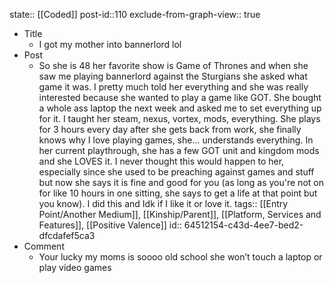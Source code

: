 state:: [[Coded]]
post-id::110
exclude-from-graph-view:: true

- Title
  - I got my mother into bannerlord lol
- Post
  - So she is 48 her favorite show is Game of Thrones and when she saw me playing bannerlord against the Sturgians she asked what game it was. I pretty much told her everything and she was really interested because she wanted to play a game like GOT. She bought a whole ass laptop the next week and asked me to set everything up for it. I taught her steam, nexus, vortex, mods, everything. She plays for 3 hours every day after she gets back from work, she finally knows why I love playing games, she... understands everything. In her current playthrough, she has a few GOT unit and kingdom mods and she LOVES it. I never thought this would happen to her, especially since she used to be preaching against games and stuff but now she says it is fine and good for you (as long as you're not on for like 10 hours in one sitting, she says to get a life at that point but you know). I did this and Idk if I like it or love it.
    tags:: [[Entry Point/Another Medium]], [[Kinship/Parent]], [[Platform, Services and Features]], [[Positive Valence]]
    id:: 64512154-c43d-4ee7-bed2-dfcdafef5ca3
- Comment
  - Your lucky my moms is soooo old school she won’t touch a laptop or play video games
